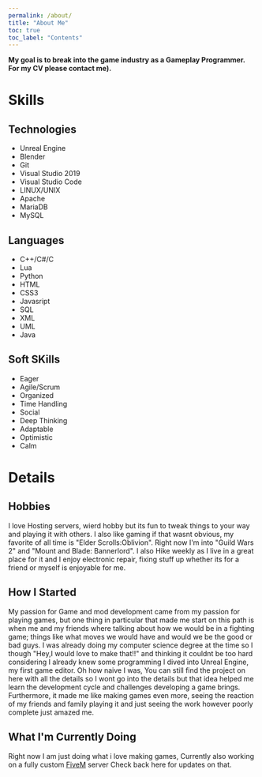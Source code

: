 ```yaml
---
permalink: /about/
title: "About Me"
toc: true
toc_label: "Contents"
---
```

**My goal is to break into the game industry as a Gameplay Programmer. For my CV please contact me).**

# Skills

## Technologies
- Unreal Engine
- Blender
- Git
- Visual Studio 2019
- Visual Studio Code
- LINUX/UNIX
- Apache
- MariaDB
- MySQL

## Languages
- C++/C#/C
- Lua
- Python
- HTML
- CSS3
- Javasript
- SQL
- XML
- UML
- Java

## Soft SKills
- Eager
- Agile/Scrum
- Organized
- Time Handling
- Social
- Deep Thinking
- Adaptable
- Optimistic
- Calm

# Details 

## Hobbies
I love Hosting servers, wierd hobby but its fun to tweak things to your way and playing it with others. I also like gaming if that wasnt obvious, my favorite of all time is "Elder Scrolls:Oblivion". Right now I'm into "Guild Wars 2" and "Mount and Blade: Bannerlord".
I also Hike weekly as I live in a great place for it and I enjoy electronic repair, fixing stuff up whether its for a friend or myself is enjoyable for me. 
## How I Started
My passion for Game and mod development came from my passion for playing games, but one thing in particular that made me start on this path is when me and my friends where talking about how we would be in a fighting game; things like what moves we would have and would we be the good or bad guys. I was already doing my computer science degree at the time so I though "Hey,I would love to make that!!" and thinking it couldnt be too hard considering I already knew some programming I dived into Unreal Engine, my first game editor. Oh how naive I was, You can still find the project on here with all the details so I wont go into the details but that idea helped me learn the development cycle and challenges developing a game brings. Furthermore, it made me like making games even more, seeing the reaction of my friends and family playing it and just seeing the work however poorly complete just amazed me.
## What I'm Currently Doing
Right now I am just doing what i love making games, Currently also working on a fully custom [FiveM](https://fivem.net) server Check back here for updates on that.